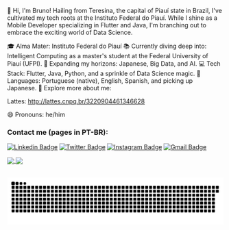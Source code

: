 👋 Hi, I'm Bruno! Hailing from Teresina, the capital of Piauí state in Brazil, I've cultivated my tech roots at the Instituto Federal do Piauí. While I shine as a Mobile Developer specializing in Flutter and Java, I'm branching out to embrace the exciting world of Data Science.

🎓 Alma Mater: Instituto Federal do Piauí
📚 Currently diving deep into: Intelligent Computing as a master's student at the Federal University of Piauí (UFPI).
🌱 Expanding my horizons: Japanese, Big Data, and AI.
💻 Tech Stack: Flutter, Java, Python, and a sprinkle of Data Science magic.
💬 Languages: Portuguese (native), English, Spanish, and picking up Japanese.
🔗 Explore more about me:

Lattes: http://lattes.cnpq.br/3220904461346628

😄 Pronouns: he/him


### Contact me (pages in PT-BR):

[![Linkedin Badge](https://img.shields.io/badge/-brunomendesccb-blue?style=flat&logo=Linkedin&logoColor=white&link=https://www.linkedin.com/in/brunomendesccb/)](https://www.linkedin.com/in/brunomendesccb/)
[![Twitter Badge](https://img.shields.io/badge/-@brunomendesccb-1ca0f1?style=flat&labelColor=1ca0f1&logo=twitter&logoColor=white&link=https://twitter.com/brunomendesccb)](https://twitter.com/brunomendesccb)
[![Instagram Badge](https://img.shields.io/badge/-@brunomendesdecarvalho-purple?style=flat&logo=instagram&logoColor=white&link=https://instagram.com/brunomendesdecarvalho/)](https://instagram.com/brunomendesdecarvalho/)
[![Gmail Badge](https://img.shields.io/badge/-brunomendesccb-c14438?style=flat&logo=Gmail&logoColor=white&link=mailto:brunomendesccb@gmail.com)](mailto:brunomendesccb@gmail.com)
  
 <div>
  <a href="https://github.com/brunomendesdecarvalho">
  <img height="180em"   align="center" src="https://github-readme-stats.vercel.app/api?username=brunomendesdecarvalho&show_icons=true&theme=jolly&include_all_commits=true&count_private=true"/>
  <img height="180em"  align="center" src="https://github-readme-stats.vercel.app/api/top-langs/?username=brunomendesdecarvalho&&layout=compact&hide=shell&theme=jolly"/>
</div>
 <br>
<div  align="center"> 
 
  ![Snake animation](https://github.com/brunomendesdecarvalho/brunomendesdecarvalho/blob/output/github-contribution-grid-snake.svg)
 
</div>
